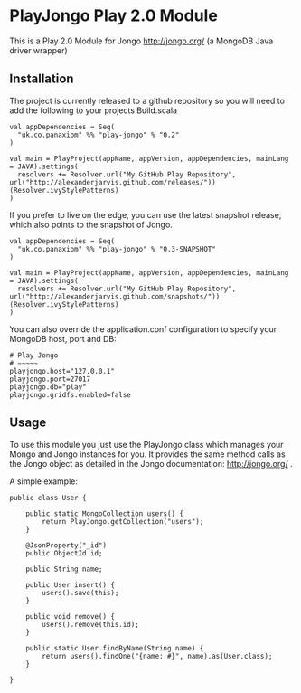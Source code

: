 PlayJongo Play 2.0 Module
=====================================

This is a Play 2.0 Module for Jongo http://jongo.org/ 
(a MongoDB Java driver wrapper)

Installation
-----------

The project is currently released to a github repository so you will need to add the following to your projects Build.scala

	val appDependencies = Seq(
	  "uk.co.panaxiom" %% "play-jongo" % "0.2"
	)
	
	val main = PlayProject(appName, appVersion, appDependencies, mainLang = JAVA).settings(
      resolvers += Resolver.url("My GitHub Play Repository", url("http://alexanderjarvis.github.com/releases/"))(Resolver.ivyStylePatterns)
    )

If you prefer to live on the edge, you can use the latest snapshot release, which also points to the snapshot of Jongo.

	val appDependencies = Seq(
      "uk.co.panaxiom" %% "play-jongo" % "0.3-SNAPSHOT"
    )

    val main = PlayProject(appName, appVersion, appDependencies, mainLang = JAVA).settings(
      resolvers += Resolver.url("My GitHub Play Repository", url("http://alexanderjarvis.github.com/snapshots/"))(Resolver.ivyStylePatterns)
    )
    
You can also override the application.conf configuration to specify your MongoDB host, port and DB:

	# Play Jongo
	# ~~~~~
	playjongo.host="127.0.0.1"
	playjongo.port=27017
	playjongo.db="play"
	playjongo.gridfs.enabled=false


Usage
-----

To use this module you just use the PlayJongo class which manages your Mongo and Jongo instances for you. It provides the same method calls as the Jongo object as detailed in the Jongo documentation: http://jongo.org/ .

A simple example:

	public class User {
	
		public static MongoCollection users() {
			return PlayJongo.getCollection("users");
		}
		
		@JsonProperty("_id")
		public ObjectId id;
		
		public String name;
		
		public User insert() {
			users().save(this);
		}
		
		public void remove() {
			users().remove(this.id);
		}
		
		public static User findByName(String name) {
			return users().findOne("{name: #}", name).as(User.class);
		}
		
	}